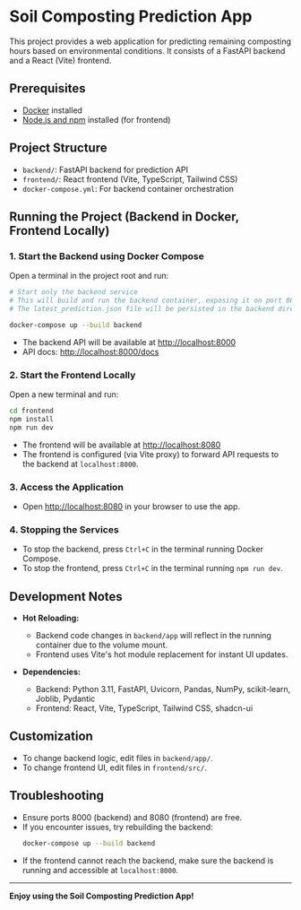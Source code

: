 # Soil Composting Prediction App

This project provides a web application for predicting remaining composting hours based on environmental conditions. It consists of a FastAPI backend and a React (Vite) frontend.

## Prerequisites

- [Docker](https://www.docker.com/get-started) installed
- [Node.js and npm](https://nodejs.org/) installed (for frontend)

## Project Structure

- `backend/`: FastAPI backend for prediction API
- `frontend/`: React frontend (Vite, TypeScript, Tailwind CSS)
- `docker-compose.yml`: For backend container orchestration

## Running the Project (Backend in Docker, Frontend Locally)

### 1. **Start the Backend using Docker Compose**

Open a terminal in the project root and run:

```sh
# Start only the backend service
# This will build and run the backend container, exposing it on port 8000
# The latest_prediction.json file will be persisted in the backend directory

docker-compose up --build backend
```

- The backend API will be available at [http://localhost:8000](http://localhost:8000)
- API docs: [http://localhost:8000/docs](http://localhost:8000/docs)

### 2. **Start the Frontend Locally**

Open a new terminal and run:

```sh
cd frontend
npm install
npm run dev
```

- The frontend will be available at [http://localhost:8080](http://localhost:8080)
- The frontend is configured (via Vite proxy) to forward API requests to the backend at `localhost:8000`.

### 3. **Access the Application**

- Open [http://localhost:8080](http://localhost:8080) in your browser to use the app.

### 4. **Stopping the Services**

- To stop the backend, press `Ctrl+C` in the terminal running Docker Compose.
- To stop the frontend, press `Ctrl+C` in the terminal running `npm run dev`.

## Development Notes

- **Hot Reloading:**
  - Backend code changes in `backend/app` will reflect in the running container due to the volume mount.
  - Frontend uses Vite's hot module replacement for instant UI updates.

- **Dependencies:**
  - Backend: Python 3.11, FastAPI, Uvicorn, Pandas, NumPy, scikit-learn, Joblib, Pydantic
  - Frontend: React, Vite, TypeScript, Tailwind CSS, shadcn-ui

## Customization

- To change backend logic, edit files in `backend/app/`.
- To change frontend UI, edit files in `frontend/src/`.

## Troubleshooting

- Ensure ports 8000 (backend) and 8080 (frontend) are free.
- If you encounter issues, try rebuilding the backend:
  ```sh
  docker-compose up --build backend
  ```
- If the frontend cannot reach the backend, make sure the backend is running and accessible at `localhost:8000`.

---

**Enjoy using the Soil Composting Prediction App!** 